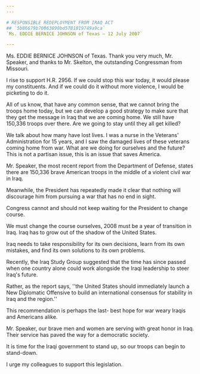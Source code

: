 ```yaml
---
---

# RESPONSIBLE REDEPLOYMENT FROM IRAQ ACT
## `5b86679b70863890bd5781819749a9ca`
`Ms. EDDIE BERNICE JOHNSON of Texas — 12 July 2007`

---
```



Ms. EDDIE BERNICE JOHNSON of Texas. Thank you very much, Mr. Speaker, 
and thanks to Mr. Skelton, the outstanding Congressman from Missouri.

I rise to support H.R. 2956. If we could stop this war today, it 
would please my constituents. And if we could do it without more 
violence, I would be picketing to do it.

All of us know, that have any common sense, that we cannot bring the 
troops home today, but we can develop a good strategy to make sure that 
they get the message in Iraq that we are coming home. We still have 
150,336 troops over there. Are we going to stay until they all get 
killed?

We talk about how many have lost lives. I was a nurse in the 
Veterans' Administration for 15 years, and I saw the damaged lives of 
these veterans coming home from war. What are we doing for ourselves 
and the future? This is not a partisan issue, this is an issue that 
saves America.

Mr. Speaker, the most recent report from the Department of Defense, 
states there are 150,336 brave American troops in the middle of a 
violent civil war in Iraq.

Meanwhile, the President has repeatedly made it clear that nothing 
will discourage him from pursuing a war that has no end in sight.

Congress cannot and should not keep waiting for the President to 
change course.

We must change the course ourselves, 2008 must be a year of 
transition in Iraq. Iraq has to grow out of the shadow of the United 
States.

Iraq needs to take responsibility for its own decisions, learn from 
its own mistakes, and find its own solutions to its own problems.

Recently, the Iraq Study Group suggested that the time has since 
passed when one country alone could work alongside the Iraqi leadership 
to steer Iraq's future.

Rather, as the report says, ''the United States should immediately 
launch a New Diplomatic Offensive to build an international consensus 
for stability in Iraq and the region.''

This recommendation is perhaps the last- best hope for war weary 
Iraqis and Americans alike.

Mr. Speaker, our brave men and women are serving with great honor in 
Iraq. Their service has paved the way for a democratic society.

It is time for the Iraqi government to stand up, so our troops can 
begin to stand-down.

I urge my colleagues to support this legislation.
